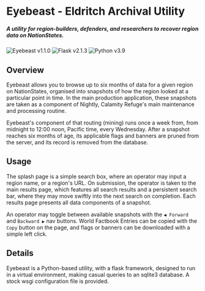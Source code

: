 # Eyebeast - Eldritch Archival Utility
##### A utility for region-builders, defenders, and researchers to recover region data on NationStates.
![Eyebeast v1.1.0](https://img.shields.io/badge/Eyebeast-v1.1.0-0099ff) ![Flask v2.1.3](https://img.shields.io/badge/Flask-v2.1.3-0099ff) ![Python v3.9](https://img.shields.io/badge/Python-v3.9-0099ff)

## Overview
Eyebeast allows you to browse up to six months of data for a given region on NationStates, organised into snapshots of how the region looked at a particular point in time. In the main production application, these snapshots are taken as a component of Nightly, Calamity Refuge's main maintenance and processing routine.

Eyebeast's component of that routing (mining) runs once a week from, from midnight to 12:00 noon, Pacific time, every Wednesday. After a snapshot reaches six months of age, its applicable flags and banners are pruned from the server, and its record is removed from the database.

## Usage
The splash page is a simple search box, where an operator may input a region name, or a region's URL. On submission, the operator is taken to the main results page, which features all search results and a persistent search bar, where they may move swiftly into the next search on completion. Each results page presents all data components of a snapshot.

An operator may toggle between available snapshots with the `◀ Forward` and `Backward ▶` nav buttons. World Factbook Entries can be copied with the `Copy` button on the page, and flags or banners can be downloaded with a simple left click.

## Details
Eyebeast is a Python-based utility, with a flask framework, designed to run in a virtual environment, making casual queries to an sqlite3 database. A stock wsgi configuration file is provided.